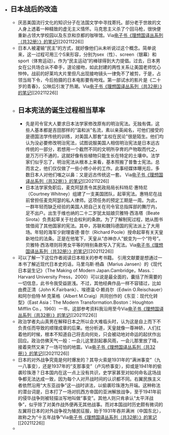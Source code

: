 - 日本战后的改造
    - 
    - 厌恶美国流行文化的知识分子在法国文学中寻找寄托。部分老于世故的文人身上透着一种精致的虚无主义情怀。马克思主义杀了个回马枪，很快便重新占领大学校园以及东京和京都的咖啡馆。Via[电子书《理想国译丛系列（共32册）》的笔记](https://app.yinxiang.com/shard/s63/nl/13797828/ca0527e6-6dae-4dfc-a491-97e0bfe52989/)[[20211226]] 
    - 日本人被灌输“民主”的方式，就好像他们从未听说过这个概念。简单说来，这一过程可用三个S来形容，分别为sex（性）、screen（银幕）和sport（体育运动）。作为“民主运动”的棒球得到大力提倡。过去，日本男女在公共场合从不牵手，遑论接吻，如此封建的两性关系让美国老师忧心忡忡。战前的好莱坞大片里但凡出现接吻镜头一律免不了被剪，于是，占领当局下令，今后拍摄的日本电影要有吻戏。第一部试水的影片是《二十岁的青春》，公映后引发了热潮。Via[电子书《理想国译丛系列（共32册）》的笔记](https://app.yinxiang.com/shard/s63/nl/13797828/ca0527e6-6dae-4dfc-a491-97e0bfe52989/)[[20211226]]
    - ## 日本宪法的诞生过程相当草率 
        - 先是司令官大人要求日本法学家修改原有的明治宪法。无独有偶，这些人基本都是吉田那样的“温和派”名流，素以亲英闻名，可他们接受的是德国法学传统的训练，对美国人那套“主权在民论”很是陌生。他们均认为没必要修改明治宪法，试图说服美国人相信明治宪法是日本远古传统的一部分，若想用一个截然不同的文明所孕育的产物取而代之，是万万行不通的，这就好像有些植物只能生长在特定的土壤中。法学家们似乎忘了，明治宪法从根本上来看，基本照搬了普鲁士宪法。总而言之，他们仅仅做了一些小修小补的工作。此事经媒体曝光后，多数日本人对他们嗤之以鼻：又是远古传统这一套。
Via[电子书《理想国译丛系列（共32册）》的笔记](https://app.yinxiang.com/shard/s63/nl/13797828/ca0527e6-6dae-4dfc-a491-97e0bfe52989/)[[20211226]] 
        - 日本法学家免职后，麦克阿瑟责令其民政局局长科特尼·惠特尼（Courtney Whitney）组建了一支美国团队，起草宪法。惠特尼在战前曾担任麦克阿瑟的私人律师。这项任务的预定工期是一周。为此，一群年轻而缺乏经验的美国人把自己关在司令官总指挥部的舞厅内，足不出户。出生于维也纳的二十二岁犹太姑娘贝雅特·西洛塔（Beate Sirota）负责起草关于社会权利的条款。为了了解制宪过程，她从图书馆借阅了其他国家的宪法。其中，苏联和魏玛德国的宪法派上了大用场。年轻的海军少尉理查德·普尔（Richard Poole）授命起草有关天皇新地位的法条。正是在他笔下，天皇从“亦神亦人”蜕变为一个“符号”。贝雅特·西洛塔则将男女平等的特别条款写入了宪法。Via[电子书《理想国译丛系列（共32册）》的笔记](https://app.yinxiang.com/shard/s63/nl/13797828/ca0527e6-6dae-4dfc-a491-97e0bfe52989/)[[20211226]] 
    - 可以了解一下这位作者阅读日本相关的参考书籍。
引用文献要是想通过一本书了解近现代日本史的话，马里乌斯·杨森（Marius Jansen）的《现代日本诞生记》（The Making of Modern Japan.Cambridge，Mass.：Harvard University Press，2000）可以说是最全面的，囊括了所需要的一切信息，此书令我受益匪浅。不过，其他经典作品一样不容错过，比如由费正清（John K.Fairbank）、埃德温·O·赖肖尔（Edwin O.Reischauer）和阿尔伯特·M·克莱格（Albert M.Craig）共同创作的《东亚：现代化转型》（East Asia：The Modern Transformation.Boston：Houghton Mifflin Co.，1960）一书，这部参考资料我沿用至今Via[电子书《理想国译丛系列（共32册）》的笔记](https://app.yinxiang.com/shard/s63/nl/13797828/ca0527e6-6dae-4dfc-a491-97e0bfe52989/)[[20211226]] 
    - 政治学者丸山真男在解释日本之所以会大难临头时，认为这是自上而下不负责任而导致的顺理成章的后果。他分析道，天皇就像一尊神轿，人们扛着他的时候，根本不知道自己将去向何处，只会被动地对命运的起伏作出回应。政治仿佛天气一般：一会儿这里刮起暴风雨，一会儿那里放了晴，接着突然又来了一场可怕的地震。Via[电子书《理想国译丛系列（共32册）》的笔记](https://app.yinxiang.com/shard/s63/nl/13797828/ca0527e6-6dae-4dfc-a491-97e0bfe52989/)[[20211226]] 
    - 日本的对外战争究竟是何时爆发的？其导火索是1931年的“满洲事变”（九一八事变），还是1937年的“支那事变”（卢沟桥事变），抑或是1941年的偷袭珍珠港？日本国内在这一点上没有共识，史学家甚至对如何命名这场战争都无法达成一致，因为每个人对开战时间的认识都不同。右翼民族主义者依然沿用“大东亚战争”这一战时讲法，以偷袭珍珠港为开端。这种称法的潜台词是，日本打了一场对抗西方帝国的亚洲解放战争，至于1941年前的侵华战争则被轻描淡写地叫做“事变”。其他人则只肯承认“太平洋战争”，似乎除了对美作战外便再无其他战事。而对本国战时历史颇有微词的左翼将日本的对外战争视为殖民征服，始于1931年吞并满洲（中国东北），故称之为“十五年战争”Via[电子书《理想国译丛系列（共32册）》的笔记](https://app.yinxiang.com/shard/s63/nl/13797828/ca0527e6-6dae-4dfc-a491-97e0bfe52989/)[[20211226]] 
    - 
